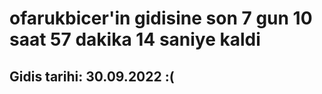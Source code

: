 # ofarukbicer'in gidisine son 7 gun 10 saat 57 dakika 14 saniye kaldi

## Gidis tarihi: 30.09.2022 :(
